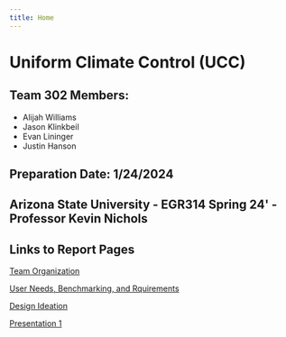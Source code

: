```yaml
---
title: Home
---
```


# Uniform Climate Control (UCC)


## Team 302 Members:

* Alijah Williams
* Jason Klinkbeil
* Evan Lininger
* Justin Hanson

## Preparation Date: 1/24/2024


## Arizona State University - EGR314 Spring 24' - Professor Kevin Nichols 

## Links to Report Pages

[Team Organization](/ASU-EGR314-Team-302.gitgub.io//TeamOrganization)

[User Needs, Benchmarking, and Rquirements](/ASU-EGR314-Team-302.gitgub.io//UserNeeds)

[Design Ideation](/ASU-EGR314-Team-302.gitgub.io//DesignIdeation)

[Presentation 1](/ASU-EGR314-Team-302.gitgub.io//Presentation1)
